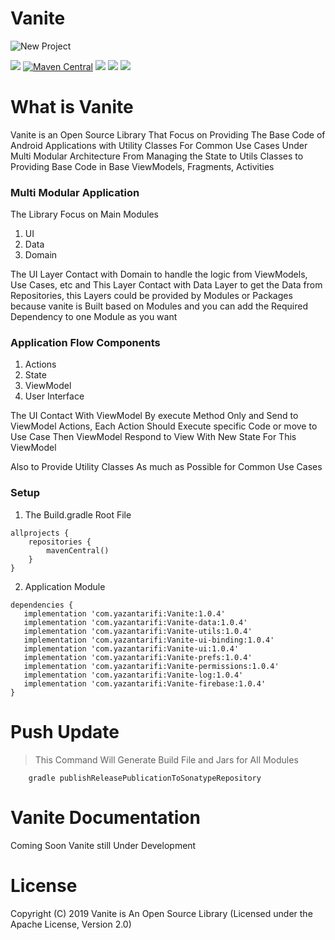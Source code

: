 # Vanite

![New Project](https://user-images.githubusercontent.com/29167110/158914920-32310149-7f76-4802-9745-6c5ecf05f335.png)


![](https://img.shields.io/badge/Project%20Status-Under%20Development-blue)
[![Maven Central](https://img.shields.io/maven-central/v/com.yazantarifi/vanite.svg?label=Maven%20Central)](https://search.maven.org/search?q=g:%22com.yazantarifi%22%20AND%20a:%22vanite%22)
![](https://img.shields.io/badge/License-Apache%202.0-yellow)
![](https://img.shields.io/badge/Language-Kotlin-orange)
![](https://img.shields.io/badge/Android%20Status-AndroidX-green)


# What is Vanite

Vanite is an Open Source Library That Focus on Providing The Base Code of Android Applications with Utility Classes For Common Use Cases
Under Multi Modular Architecture From Managing the State to Utils Classes to Providing Base Code in Base ViewModels, Fragments, Activities

### Multi Modular Application
The Library Focus on Main Modules
1. UI
2. Data
3. Domain

The UI Layer Contact with Domain to handle the logic from ViewModels, Use Cases, etc and This Layer Contact with Data Layer to get the Data from Repositories, this Layers could be provided by Modules or Packages because vanite is Built based on Modules and you can add the Required Dependency to one Module as you want


### Application Flow Components
1. Actions
2. State
3. ViewModel
4. User Interface

The UI Contact With ViewModel By execute Method Only and Send to ViewModel Actions, Each Action Should Execute specific Code or move to Use Case
Then ViewModel Respond to View With New State For This ViewModel

Also to Provide Utility Classes As much as Possible for Common Use Cases

### Setup

1. The Build.gradle Root File

```
allprojects {
    repositories {
        mavenCentral()
    }
}
```

2. Application Module

```
dependencies {
   implementation 'com.yazantarifi:Vanite:1.0.4'
   implementation 'com.yazantarifi:Vanite-data:1.0.4'
   implementation 'com.yazantarifi:Vanite-utils:1.0.4'
   implementation 'com.yazantarifi:Vanite-ui-binding:1.0.4'
   implementation 'com.yazantarifi:Vanite-ui:1.0.4'
   implementation 'com.yazantarifi:Vanite-prefs:1.0.4'
   implementation 'com.yazantarifi:Vanite-permissions:1.0.4'
   implementation 'com.yazantarifi:Vanite-log:1.0.4'
   implementation 'com.yazantarifi:Vanite-firebase:1.0.4'
}
```

# Push Update

> This Command Will Generate Build File and Jars for All Modules

```
    gradle publishReleasePublicationToSonatypeRepository
```

# Vanite Documentation
Coming Soon Vanite still Under Development

# License

Copyright (C) 2019 Vanite is An Open Source Library (Licensed under the Apache License, Version 2.0)

